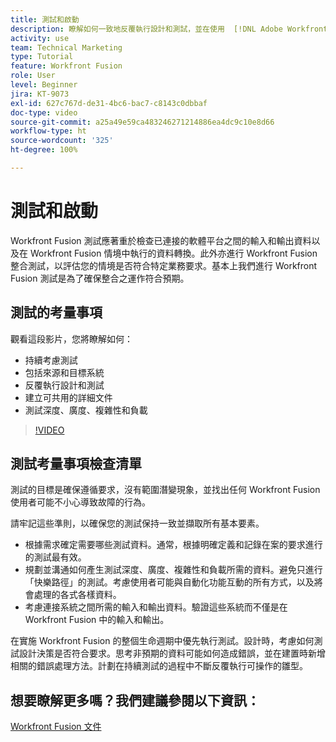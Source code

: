```yaml
---
title: 測試和啟動
description: 瞭解如何一致地反覆執行設計和測試，並在使用  [!DNL Adobe Workfront Fusion] 時建立可共用的詳細文件。
activity: use
team: Technical Marketing
type: Tutorial
feature: Workfront Fusion
role: User
level: Beginner
jira: KT-9073
exl-id: 627c767d-de31-4bc6-bac7-c8143c0dbbaf
doc-type: video
source-git-commit: a25a49e59ca483246271214886ea4dc9c10e8d66
workflow-type: ht
source-wordcount: '325'
ht-degree: 100%

---
```


# 測試和啟動

Workfront Fusion 測試應著重於檢查已連接的軟體平台之間的輸入和輸出資料以及在 Workfront Fusion 情境中執行的資料轉換。此外亦進行 Workfront Fusion 整合測試，以評估您的情境是否符合特定業務要求。基本上我們進行 Workfront Fusion 測試是為了確保整合之運作符合預期。

## 測試的考量事項

觀看這段影片，您將瞭解如何：

* 持續考慮測試
* 包括來源和目標系統
* 反覆執行設計和測試
* 建立可共用的詳細文件
* 測試深度、廣度、複雜性和負載

>[!VIDEO](https://video.tv.adobe.com/v/335315/?quality=12&learn=on)

## 測試考量事項檢查清單

測試的目標是確保遵循要求，沒有範圍潛變現象，並找出任何 Workfront Fusion 使用者可能不小心導致故障的行為。

請牢記這些準則，以確保您的測試保持一致並擷取所有基本要素。

* 根據需求確定需要哪些測試資料。通常，根據明確定義和記錄在案的要求進行的測試最有效。
* 規劃並溝通如何產生測試深度、廣度、複雜性和負載所需的資料。避免只進行「快樂路徑」的測試。考慮使用者可能與自動化功能互動的所有方式，以及將會處理的各式各樣資料。
* 考慮連接系統之間所需的輸入和輸出資料。驗證這些系統而不僅是在 Workfront Fusion 中的輸入和輸出。

在實施 Workfront Fusion 的整個生命週期中優先執行測試。設計時，考慮如何測試設計決策是否符合要求。思考非預期的資料可能如何造成錯誤，並在建置時新增相關的錯誤處理方法。計劃在持續測試的過程中不斷反覆執行可操作的雛型。

## 想要瞭解更多嗎？我們建議參閱以下資訊：

[Workfront Fusion 文件](https://experienceleague.adobe.com/docs/workfront/using/adobe-workfront-fusion/workfront-fusion-2.html?lang=zh-Hant)
